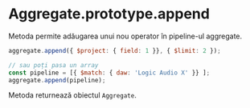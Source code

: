 # Aggregate.prototype.append

Metoda permite adăugarea unui nou operator în pipeline-ul aggregate.

```javascript
aggregate.append({ $project: { field: 1 }}, { $limit: 2 });

// sau poți pasa un array
const pipeline = [{ $match: { daw: 'Logic Audio X' }} ];
aggregate.append(pipeline);
```

Metoda returnează obiectul `Aggregate`.

